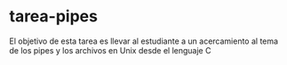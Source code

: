 # tarea-pipes
El objetivo de esta tarea es llevar al estudiante a un acercamiento al tema de los pipes y los archivos en Unix desde el lenguaje C
